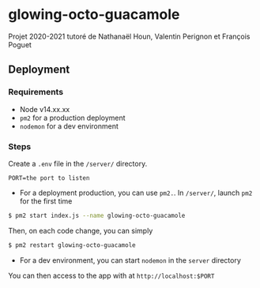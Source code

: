 # glowing-octo-guacamole

Projet 2020-2021 tutoré de Nathanaël Houn, Valentin Perignon et François Poguet

## Deployment

### Requirements

- Node v14.xx.xx
- `pm2` for a production deployment
- `nodemon` for a dev environment

### Steps

Create a `.env` file in the `/server/` directory.

```env
PORT=the port to listen
```

- For a deployment production, you can use `pm2.`. In `/server/`, launch `pm2` for the first time

```bash
$ pm2 start index.js --name glowing-octo-guacamole
```

Then, on each code change, you can simply

```bash
$ pm2 restart glowing-octo-guacamole
```

- For a dev environment, you can start `nodemon` in the `server` directory

You can then access to the app with at `http://localhost:$PORT`
